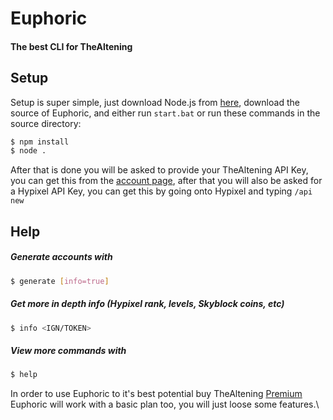 # Euphoric

#### The best CLI for TheAltening

## Setup

Setup is super simple, just download Node.js from [here](https://nodejs.org/en/download/), download the source of Euphoric, and either run `start.bat` or run these commands in the source directory:

```sh
$ npm install
$ node .
```

After that is done you will be asked to provide your TheAltening API Key, you can get this from the [account page](https://panel.thealtening.com/#account), after that you will also be asked for a Hypixel API Key, you can get this by going onto Hypixel and typing `/api new`

## Help

##### Generate accounts with

```sh
$ generate [info=true]
```

##### Get more in depth info (Hypixel rank, levels, Skyblock coins, etc)

```sh
$ info <IGN/TOKEN>
```

##### View more commands with

```sh
$ help
```

In order to use Euphoric to it's best potential buy TheAltening [Premium](https://panel.thealtening.com/#prices)\
Euphoric will work with a basic plan too, you will just loose some features.\
